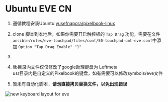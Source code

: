 # Ubuntu EVE CN

1. 遵循教程安装Ubuntu [yusefnapora/pixelbook-linux](https://github.com/yusefnapora/pixelbook-linux)

2. clone 脚本到本地后，如果你需要开启触控板的 `Tap Drag` 功能，需要在文件`ansible/roles/eve-touchpad/files/conf/50-touchpad-cmt-eve.conf`中添加 `Option "Tap Drag Enable" "1"`

3. 

4. lib目录内文件仅仅修改了google助理键盘为 Leftmeta  
  usr目录内是自定义的Pixelbook的键盘，如有需要可以修改symbols/eve文件  
5. 暂未有自动化脚本，**请勿直接拷贝替换文件，以免出现错误**  

  ![new keyboard layout for eve](https://raw.githubusercontent.com/Lyuzonggui/eve-cn/master/keyboard.png)


